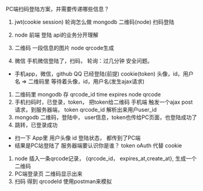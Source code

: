 PC端扫码登陆方案，并需要传递哪些信息？

1. jwt(cookie session) 轮询怎么做  mongodb  二维码(node) 扫码登陆
2. node 前端 登陆 api的业务分开理解


1. 二维码  一段信息的图片   node qrcode生成
2. 微信  手机微信登陆了，扫码， 
  轮询：过几分钟 安全问题。
  - 手机app，微信，github QQ  已经登陆(前提)  cookie(token)
  头像，id，用户名 => 二维码里 等待着头像，id，用户名(发生ajax请求)
  1. 二维码里 mongodb 存 qrcode_id   time expires   node qrcode
  2. 手机扫码时，已登录，token，  把token给二维码
  手机端  触发一个ajax post请求，到服务器端， token  qrcode_id 解析出来用户user_id
  3. mongodb 二维码，登陆中， user信息，token也传给PC页面，也登陆成功了
  4. 跳转，已登录成功

  - 扫一下 App里 用户头像 id 登陆状态， 都传到了PC端
  - 结果是PC站登陆了
  服务器端要认识你是谁？ token oAuth 代替 cookie



1. node 插入一条qrcode记录， {qrcode_id， expires_at,create_at}, 生成一个二维码
2. PC端登录页 二维码显示出来
3. 扫码 得到 qrcodeId  使用postman来模拟